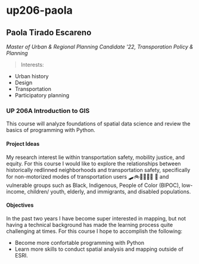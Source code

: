 # up206-paola
## Paola Tirado Escareno 
*Master of Urban & Regional Planning Candidate '22, Transporation Policy & Planning*
> Interests: 
- Urban history
- Design
- Transportation
- Participatory planning
### UP 206A Introduction to GIS
This course will analyze foundations of spatial data science and review the basics of programming with Python. 
#### Project Ideas
My research interest lie within transportation safety, mobility justice, and equity. For this course I would like to explore the relationships between historically redlinned neighborhoods and transportation safety, specifically for non-motorized modes of transportation users :skateboard::bike::man_with_probing_cane::woman_in_manual_wheelchair:	:walking: and vulnerable groups such as Black, Indigenous, People of Color (BIPOC), low-income, children/ youth, elderly, and immigrants, and disabled populations. 
#### Objectives
In the past two years I have become super interested in mapping, but not having a technical background has made the learning process quite challenging at times. For this course I hope to accomplish the following:
- Become more confortable programming with Python
- Learn more skills to conduct spatial analysis and mapping outside of ESRI. 
